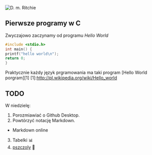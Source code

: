 ![D. m. Ritchie](http://upload.wikimedia.org/wikipedia/commons/c/c6/Dennis_MacAlistair_Ritchie.jpg)
## Pierwsze programy w C

Zwyczajowo zaczynamy od programu
*Hello World*
```c
#include <stdio.h>
int main() {
printf("hello world\n");
return 0;
}
```
Praktycznie każdy język prgramowania ma taki program [Hello World porgram][1]
[1]:http://pl.wikipedia.org/wiki/Hello_world

## TODO

W niedzielę:

1. Porozmiawiać o Github Desktop.
2. Powtórzyć notację Markdown.
  - Markdown online
3. Tabelki :bar_chart:
4. [pszczoly](http://jsbin.com/gidaz/1/) :honeybee:

